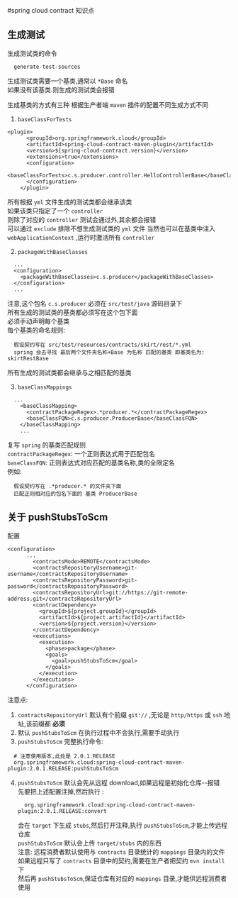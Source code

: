 #spring cloud contract 知识点
## 生成测试
生成测试类的命令
```
  generate-test-sources
```
生成测试类需要一个基类,通常以 `*Base` 命名  
如果没有该基类.则生成的测试类会报错  

生成基类的方式有三种
根据生产者端 `maven` 插件的配置不同生成方式不同  
1) `baseClassForTests`
```
<plugin>
      <groupId>org.springframework.cloud</groupId>
      <artifactId>spring-cloud-contract-maven-plugin</artifactId>
      <version>${spring-cloud-contract.version}</version>
      <extensions>true</extensions>
      <configuration>
        <baseClassForTests>c.s.producer.controller.HelloControllerBase</baseClassForTests>
      </configuration>
    </plugin>
```
所有根据 `yml` 文件生成的测试类都会继承该类  
如果该类只指定了一个 `controller`  
则除了对应的 `controller` 测试会通过外,其余都会报错  
可以通过 `exclude` 排除不想生成测试类的 `yml` 文件
当然也可以在基类中注入 `webApplicationContext` ,运行时激活所有 `controller`

2) `packageWithBaseClasses`
```
  ...
  <configuration>
    <packageWithBaseClasses>c.s.producer</packageWithBaseClasses>
  </configuration>
  ...
```
注意,这个包名 `c.s.producer` 必须在 `src/test/java` 源码目录下  
所有生成的测试类的基类都必须写在这个包下面  
必须手动声明每个基类  
每个基类的命名规则:
```
  假设契约写在 src/test/resources/contracts/skirt/rest/*.yml
  spring 会去寻找 最后两个文件夹名称+Base 为名称 匹配的基类 即基类名为: skirtRestBase
```
所有生成的测试类都会继承与之相匹配的基类

3) `baseClassMappings`
```
  ...
    <baseClassMapping>
      <contractPackageRegex>.*producer.*</contractPackageRegex>
      <baseClassFQN>c.s.producer.ProducerBase</baseClassFQN>
    </baseClassMapping>
    ...
```
复写 `spring` 的基类匹配规则   
`contractPackageRegex`: 一个正则表达式用于匹配包名  
`baseClassFQN`: 正则表达式对应匹配的基类名称,类的全限定名  
例如:
```
  假设契约写在 .*producer.* 的文件夹下面
  匹配正则相对应的包名下面的 基类 ProducerBase
```


## 关于 pushStubsToScm
配置
```
<configuration>
      ...
        <contractsMode>REMOTE</contractsMode>
        <contractsRepositoryUsername>git-username</contractsRepositoryUsername>
        <contractsRepositoryPassword>git-password</contractsRepositoryPassword>
        <contractsRepositoryUrl>git://https://git-remote-address.git</contractsRepositoryUrl>
        <contractDependency>
          <groupId>${project.groupId}</groupId>
          <artifactId>${project.artifactId}</artifactId>
          <version>${project.version}</version>
        </contractDependency>
        <executions>
          <execution>
            <phase>package</phase>
            <goals>
              <goal>pushStubsToScm</goal>
            </goals>
          </execution>
        </executions>
      </configuration>
```
注意点:  
1) `contractsRepositoryUrl` 默认有个前缀 `git://` ,无论是 `http/https` 或 `ssh` 地址,该前缀都 **必须**  
2) 默认 `pushStubsToScm` 在执行过程中不会执行,需要手动执行  
3) `pushStubsToScm` 完整执行命令:
```
  # 注意使用版本,此处是 2.0.1.RELEASE
  org.springframework.cloud:spring-cloud-contract-maven-plugin:2.0.1.RELEASE:pushStubsToScm
```
4) `pushStubsToScm` 默认会先从远程 download,如果远程是初始化仓库--报错  
    先要把上述配置注掉,然后执行 :
    ```
      org.springframework.cloud:spring-cloud-contract-maven-plugin:2.0.1.RELEASE:convert
    ```
    会在 `target` 下生成 `stubs`,然后打开注释,执行 `pushStubsToScm`,才能上传远程仓库  
    `pushStubsToScm` 默认会上传 `target/stubs` 内的东西  
    注意: 远程消费者默认使用与 `contracts` 目录统计的 `mappings` 目录内的文件  
         如果远程只写了 `contracts` 目录中的契约,需要在生产者把契约 `mvn install` 下  
         然后再 `pushStubsToScm`,保证仓库有对应的 `mappings` 目录,才能供远程消费者使用
